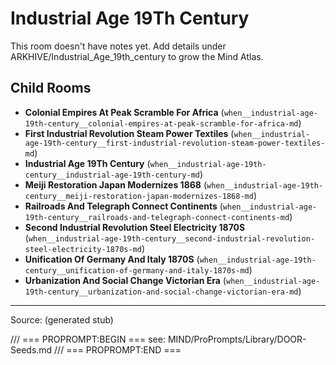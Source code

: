 # Industrial Age 19Th Century

This room doesn't have notes yet. Add details under ARKHIVE/Industrial_Age_19th_century to grow the Mind Atlas.

## Child Rooms
- **Colonial Empires At Peak Scramble For Africa** (`when__industrial-age-19th-century__colonial-empires-at-peak-scramble-for-africa-md`)
- **First Industrial Revolution Steam Power Textiles** (`when__industrial-age-19th-century__first-industrial-revolution-steam-power-textiles-md`)
- **Industrial Age 19Th Century** (`when__industrial-age-19th-century__industrial-age-19th-century-md`)
- **Meiji Restoration Japan Modernizes 1868** (`when__industrial-age-19th-century__meiji-restoration-japan-modernizes-1868-md`)
- **Railroads And Telegraph Connect Continents** (`when__industrial-age-19th-century__railroads-and-telegraph-connect-continents-md`)
- **Second Industrial Revolution Steel Electricity 1870S** (`when__industrial-age-19th-century__second-industrial-revolution-steel-electricity-1870s-md`)
- **Unification Of Germany And Italy 1870S** (`when__industrial-age-19th-century__unification-of-germany-and-italy-1870s-md`)
- **Urbanization And Social Change Victorian Era** (`when__industrial-age-19th-century__urbanization-and-social-change-victorian-era-md`)

---
Source: (generated stub)

/// === PROPROMPT:BEGIN ===
see: MIND/ProPrompts/Library/DOOR-Seeds.md
/// === PROPROMPT:END ===

